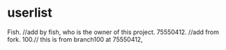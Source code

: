 userlist
========
Fish. //add by fish, who is the owner of this project.
75550412. //add from fork.
100.// this is from branch100 at 75550412, 
